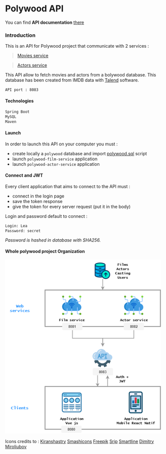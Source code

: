 # Polywood API

You can find **API documentation** [there](API.md)


### Introduction

This is an API for Polywood project that communicate with 2 services :
> [Movies service](https://github.com/PolywoodOrganization/polywood-film-service)

> [Actors service](https://github.com/PolywoodOrganization/polywood-actor-service)

This API allow to fetch movies and actors from a bolywood database.
This database has been created from IMDB data with [Talend](https://fr.talend.com/) software.

    API port : 8083

#### Technologies

    Spring Boot
    MySQL
    Maven

#### Launch

In order to launch this API on your computer you must :
- create locally a `polywood` database and import [polywood.sql](polywood.sql) script
- launch `polywood-film-service` application
- launch `polywood-actor-service` application

#### Connect and JWT

Every client application that aims to connect to the API must :
- connect in the login page
- save the token response
- give the token for every server request (put it in the body)

Login and password default to connect :

```
Login: Lea
Password: secret
```

*Password is hashed in database with SHA256.*


#### Whole polywood project Organization

![Schema architecture](Architecture.png)

Icons credits to :
[Kiranshastry](https://www.flaticon.com/authors/kiranshastry)
[Smashicons](https://www.flaticon.com/authors/smashicons)
[Freepik](https://www.flaticon.com/authors/freepik)
[Srip](https://www.flaticon.com/authors/srip)
[Smartline](https://www.flaticon.com/authors/smartline)
[Dimitry Miroliubov](https://www.flaticon.com/authors/dimitry-miroliubov)
